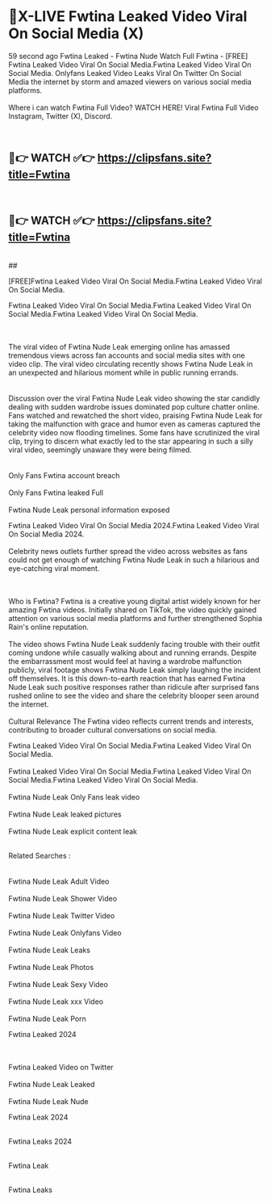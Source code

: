 # 🔴X-LIVE Fwtina Leaked Video Viral On Social Media (X)<br>


59 second ago Fwtina Leaked  - Fwtina Nude  Watch Full Fwtina - [FREE] Fwtina Leaked Video Viral On Social Media.Fwtina Leaked Video Viral On Social Media.   Onlyfans Leaked Video Leaks Viral On Twitter On Social Media the internet by storm and amazed viewers on various social media platforms. <br><br>
Where i can watch Fwtina Full Video? WATCH HERE! Viral Fwtina Full Video Instagram, Twitter (X), Discord. <br>


 <br>

##  🔴👉 WATCH ✅👉  <a href="https://clipsfans.site?title=Fwtina&ref=git">https://clipsfans.site?title=Fwtina</a> <br>
  <br>

##  🔴👉 WATCH ✅👉  <a href="https://clipsfans.site?title=Fwtina&ref=git">https://clipsfans.site?title=Fwtina</a> <br>
  <br>
  ##



[FREE]Fwtina Leaked Video Viral On Social Media.Fwtina Leaked Video Viral On Social Media. <br>

Fwtina Leaked Video Viral On Social Media.Fwtina Leaked Video Viral On Social Media.Fwtina Leaked Video Viral On Social Media. <br>


  <br>

  <br>
The viral video of Fwtina Nude Leak emerging online has amassed tremendous views across fan accounts and social media sites with one video clip. The viral video circulating recently shows Fwtina Nude Leak in an unexpected and hilarious moment while in public running errands.<br>
<br>


<br>
Discussion over the viral Fwtina Nude Leak video showing the star candidly dealing with sudden wardrobe issues dominated pop culture chatter online. Fans watched and rewatched the short video, praising Fwtina Nude Leak for taking the malfunction with grace and humor even as cameras captured the celebrity video now flooding timelines. Some fans have scrutinized the viral clip, trying to discern what exactly led to the star appearing in such a silly viral video, seemingly unaware they were being filmed.<br>
<br>
<br> 
Only Fans Fwtina account breach<br>
<br>
Only Fans Fwtina leaked Full <br>
<br>
Fwtina Nude Leak personal information exposed<br>

Fwtina Leaked Video Viral On Social Media 2024.Fwtina Leaked Video Viral On Social Media 2024. <br>
<br>
Celebrity news outlets further spread the video across websites as fans could not get enough of watching Fwtina Nude Leak in such a hilarious and eye-catching viral moment.<br>
<br>

<br>
Who is Fwtina? Fwtina is a creative young digital artist widely known for her amazing Fwtina videos. Initially shared on TikTok, the video quickly gained attention on various social media platforms and further strengthened Sophia Rain's online reputation.<br>
<br>
The video shows Fwtina Nude Leak suddenly facing trouble with their outfit coming undone while casually walking about and running errands. Despite the embarrassment most would feel at having a wardrobe malfunction publicly, viral footage shows Fwtina Nude Leak simply laughing the incident off themselves. It is this down-to-earth reaction that has earned Fwtina Nude Leak such positive responses rather than ridicule after surprised fans rushed online to see the video and share the celebrity blooper seen around the internet.<br>
<br>
Cultural Relevance The Fwtina video reflects current trends and interests, contributing to broader cultural conversations on social media.<br>

Fwtina Leaked Video Viral On Social Media.Fwtina Leaked Video Viral On Social Media.<br>
<br>
Fwtina Leaked Video Viral On Social Media.Fwtina Leaked Video Viral On Social Media.Fwtina Leaked Video Viral On Social Media.<br>
<br>
Fwtina Nude Leak Only Fans leak video<br>
<br>
Fwtina Nude Leak leaked pictures<br>
<br>
Fwtina Nude Leak explicit content leak<br>


<br>
Related Searches :<br>
<br>

<br>
Fwtina Nude Leak Adult Video<br>
<br>
Fwtina Nude Leak Shower Video<br>
<br>
Fwtina Nude Leak Twitter Video<br>
<br>
Fwtina Nude Leak Onlyfans Video<br>
<br>
Fwtina Nude Leak Leaks<br>
<br>
Fwtina Nude Leak Photos<br>

<br>
Fwtina Nude Leak Sexy Video<br>
<br>
Fwtina Nude Leak xxx Video<br>
<br>
Fwtina Nude Leak Porn<br>

Fwtina  Leaked 2024 <br> <br>
<br>

Fwtina Leaked Video on Twitter <br>
<br>
Fwtina Nude Leak Leaked<br>
<br>
Fwtina Nude Leak Nude<br>


Fwtina  Leak 2024 <br> <br>



Fwtina  Leaks 2024 <br> <br>



 
Fwtina  Leak<br> <br>



Fwtina  Leaks<br> <br>





</p>




 



</p>










